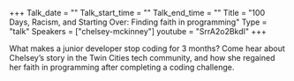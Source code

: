 +++
Talk_date = ""
Talk_start_time = ""
Talk_end_time = ""
Title = "100 Days, Racism, and Starting Over: Finding faith in programming"
Type = "talk"
Speakers = ["chelsey-mckinney"]
youtube = "SrrA2o2BkdI"
+++

What makes a junior developer stop coding for 3 months? Come hear about Chelsey’s story in the Twin Cities tech community, and how she regained her faith in programming after completing a coding challenge.

